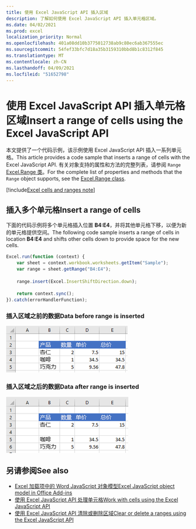 ```yaml
---
title: 使用 Excel JavaScript API 插入区域
description: 了解如何使用 Excel JavaScript API 插入单元格区域。
ms.date: 04/02/2021
ms.prod: excel
localization_priority: Normal
ms.openlocfilehash: 401a08dd10b3775012738ab9c80ec6ab367555ec
ms.sourcegitcommit: 54fef33bfc7d18a35b3159310bbd8b1c8312f845
ms.translationtype: MT
ms.contentlocale: zh-CN
ms.lasthandoff: 04/09/2021
ms.locfileid: "51652798"
---
```

# <a name="insert-a-range-of-cells-using-the-excel-javascript-api"></a><span data-ttu-id="ce824-103">使用 Excel JavaScript API 插入单元格区域</span><span class="sxs-lookup"><span data-stu-id="ce824-103">Insert a range of cells using the Excel JavaScript API</span></span>

<span data-ttu-id="ce824-104">本文提供了一个代码示例，该示例使用 Excel JavaScript API 插入一系列单元格。</span><span class="sxs-lookup"><span data-stu-id="ce824-104">This article provides a code sample that inserts a range of cells with the Excel JavaScript API.</span></span> <span data-ttu-id="ce824-105">有关对象支持的属性和方法的完整列表，请参阅 `Range` [Excel.Range 类](/javascript/api/excel/excel.range)。</span><span class="sxs-lookup"><span data-stu-id="ce824-105">For the complete list of properties and methods that the `Range` object supports, see the [Excel.Range class](/javascript/api/excel/excel.range).</span></span>

[!include[Excel cells and ranges note](../includes/note-excel-cells-and-ranges.md)]

## <a name="insert-a-range-of-cells"></a><span data-ttu-id="ce824-106">插入多个单元格</span><span class="sxs-lookup"><span data-stu-id="ce824-106">Insert a range of cells</span></span>

<span data-ttu-id="ce824-107">下面的代码示例将多个单元格插入位置 **B4:E4**，并将其他单元格下移，以便为新的单元格提供空间。</span><span class="sxs-lookup"><span data-stu-id="ce824-107">The following code sample inserts a range of cells in location **B4:E4** and shifts other cells down to provide space for the new cells.</span></span>

```js
Excel.run(function (context) {
    var sheet = context.workbook.worksheets.getItem("Sample");
    var range = sheet.getRange("B4:E4");

    range.insert(Excel.InsertShiftDirection.down);

    return context.sync();
}).catch(errorHandlerFunction);
```

### <a name="data-before-range-is-inserted"></a><span data-ttu-id="ce824-108">插入区域之前的数据</span><span class="sxs-lookup"><span data-stu-id="ce824-108">Data before range is inserted</span></span>

![Excel 中插入区域之前的数据](../images/excel-ranges-start.png)

### <a name="data-after-range-is-inserted"></a><span data-ttu-id="ce824-110">插入区域之后的数据</span><span class="sxs-lookup"><span data-stu-id="ce824-110">Data after range is inserted</span></span>

![Excel 中插入区域之后的数据](../images/excel-ranges-after-insert.png)

## <a name="see-also"></a><span data-ttu-id="ce824-112">另请参阅</span><span class="sxs-lookup"><span data-stu-id="ce824-112">See also</span></span>

- [<span data-ttu-id="ce824-113">Excel 加载项中的 Word JavaScript 对象模型</span><span class="sxs-lookup"><span data-stu-id="ce824-113">Excel JavaScript object model in Office Add-ins</span></span>](excel-add-ins-core-concepts.md)
- [<span data-ttu-id="ce824-114">使用 Excel JavaScript API 处理单元格</span><span class="sxs-lookup"><span data-stu-id="ce824-114">Work with cells using the Excel JavaScript API</span></span>](excel-add-ins-cells.md)
- [<span data-ttu-id="ce824-115">使用 Excel JavaScript API 清除或删除区域</span><span class="sxs-lookup"><span data-stu-id="ce824-115">Clear or delete a ranges using the Excel JavaScript API</span></span>](excel-add-ins-ranges-clear-delete.md)
